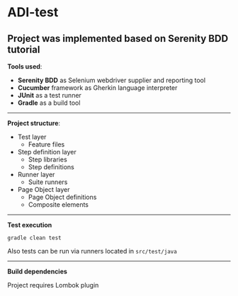 # ADI-test
Project was implemented based on **Serenity BDD** tutorial
---

**Tools used**: 
* **Serenity BDD** as Selenium webdriver supplier and reporting tool
* **Cucumber** framework as Gherkin language interpreter
* **JUnit** as a test runner
* **Gradle** as a build tool

---
**Project structure**:
* Test layer
    * Feature files
* Step definition layer
    * Step libraries
    * Step definitions
* Runner layer
    * Suite runners
* Page Object layer
    * Page Object definitions
    * Composite elements
    
___
**Test execution**

`gradle clean test`

Also tests can be run via runners located in `src/test/java`

---
**Build dependencies**

Project requires Lombok plugin